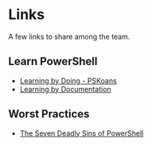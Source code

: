 ﻿# Links

A few links to share among the team.

## Learn PowerShell

+ [Learning by Doing - PSKoans](https://aka.ms/pskoans)
+ [Learning by Documentation](https://allthingspowershell.blogspot.com/2018/02/learning-powershell-with-built-in.html)

## Worst Practices

+ [The Seven Deadly Sins of PowerShell](https://www.youtube.com/watch?v=a7_YFviCOg0&ab_channel=PowerShellConferenceEU)
